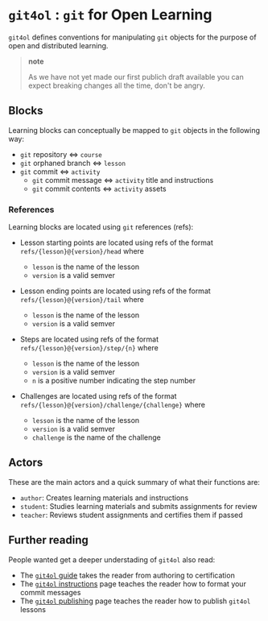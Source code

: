 # `git4ol` : `git` for Open Learning

`git4ol` defines conventions for manipulating `git` objects for the purpose of open and distributed learning.

> **note**
>
> As we have not yet made our first publich draft available you can expect breaking changes all the time, don't be angry.

## Blocks

Learning blocks can conceptually be mapped to `git` objects in the following way:

- `git` repository ⇔ `course`
- `git` orphaned branch ⇔ `lesson`
- `git` commit ⇔ `activity`
  - `git` commit message ⇔ `activity` title and instructions
  - `git` commit contents ⇔ `activity` assets

### References

Learning blocks are located using `git` references (refs):

- Lesson starting points are located using refs of the format `refs/{lesson}@{version}/head` where
  - `lesson` is the name of the lesson
  - `version` is a valid semver

- Lesson ending points are located using refs of the format `refs/{lesson}@{version}/tail` where
  - `lesson` is the name of the lesson
  - `version` is a valid semver

- Steps are located using refs of the format `refs/{lesson}@{version}/step/{n}` where
  - `lesson` is the name of the lesson
  - `version` is a valid semver
  - `n` is a positive number indicating the step number

- Challenges are located using refs of the format `refs/{lesson}@{version}/challenge/{challenge}` where
  - `lesson` is the name of the lesson
  - `version` is a valid semver
  - `challenge` is the name of the challenge

## Actors

These are the main actors and a quick summary of what their functions are:

- `author`: Creates learning materials and instructions
- `student`: Studies learning materials and submits assignments for review
- `teacher`: Reviews student assignments and certifies them if passed

## Further reading

People wanted get a deeper understading of `git4ol` also read:

- The [`git4ol` guide](guide.md) takes the reader from authoring to certification
- The [`git4ol` instructions](instructions.md) page teaches the reader how to format your commit messages
- The [`git4ol` publishing](publishing.md) page teaches the reader how to publish `git4ol` lessons
